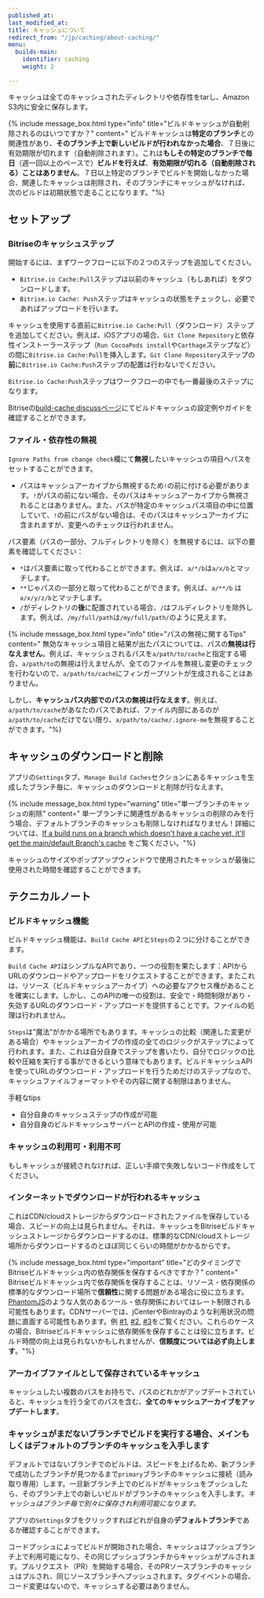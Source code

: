 ```yaml
---
published_at:
last_modified_at:
title: キャッシュについて
redirect_from: "/jp/caching/about-caching/"
menu:
  builds-main:
    identifier: caching
    weight: 2

---
```

キャッシュは全てのキャッシュされたディレクトリや依存性をtarし、Amazon S3内に安全に保存します。

{% include message_box.html type="info" title="ビルドキャッシュが自動削除されるのはいつですか？" content=" ビルドキャッシュは**特定のブランチ**との関連性があり、**そのブランチ上で新しいビルドが行われなかった場合**、７日後に有効期限が切れます（自動削除されます）。これは**もしその特定のブランチで毎日**（週一回以上のペースで）**ビルドを行えば**、**有効期限が切れる（自動削除される）ことはありません**。７日以上特定のブランチでビルドを開始しなかった場合、関連したキャッシュは削除され、そのブランチにキャッシュがなければ、次のビルドは初期状態で走ることになります。"%}

## セットアップ

### Bitriseのキャッシュステップ

開始するには、まずワークフローに以下の２つのステップを追加してください。

* `Bitrise.io Cache:Pull`ステップは以前のキャッシュ（もしあれば）をダウンロードします。
* `Bitrise.io Cache: Push`ステップはキャッシュの状態をチェックし、必要であればアップロードを行います。

キャッシュを使用する直前に`Bitrise.io Cache:Pull`（ダウンロード）ステップを追加してください。例えば、iOSアプリの場合、`Git Clone Repository`と依存性インストーラーステップ（`Run CocoaPods install`や`Carthage`ステップなど）の間に`Bitrise.io Cache:Pull`を挿入します。`Git Clone Repository`ステップの**前**に`Bitrise.io Cache:Push`ステップの配置は行わないでください。

`Bitrise.io Cache:Push`ステップはワークフローの中でも一番最後のステップになります。

Bitriseの[build-cache discussページ](https://discuss.bitrise.io/tags/build-cache)にてビルドキャッシュの設定例やガイドを確認することができます。

### ファイル・依存性の無視

`Ignore Paths from change check`欄にて**無視**したいキャッシュの項目へパスをセットすることができます。

* パスはキャッシュアーカイブから無視するため`!`の前に付ける必要があります。`!`がパスの前にない場合、そのパスはキャッシュアーカイブから無視されることはありません。また、パスが特定のキャッシュパス項目の中に位置していて、`!`の前にパスがない場合は、そのパスはキャッシュアーカイブに含まれますが、変更へのチェックは行われません。

パス要素（パスの一部分、フルディレクトリを除く）を無視するには、以下の要素を確認してください：

* `*`はパス要素に取って代わることができます。例えば、`a/*/b`は`a/x/b`とマッチします。
* `**`じゃパスの一部分と取って代わることができます。例えば、`a/**/b` は`a/x/y/z/b`とマッチします。
* `/`がディレクトリの**後**に配置されている場合、`/`はフルディレクトリを除外します。例えば、`/my/full/path`は`/my/full/path/`のように見えます。

{% include message_box.html type="info" title="パスの無視に関するTips" content=" 無効なキャッシュ項目と結果が出たパスについては、パスの**無視は行なえません**。例えば、キャッシュされるパスを`a/path/to/cache`と指定する場合、`a/path/to`の無視は行えませんが、全てのファイルを無視し変更のチェックを行わないので、`a/path/to/cache`にフィンガープリントが生成されることはありません。

しかし、**キャッシュパス内部でのパスの無視は行なえます**。例えば、`a/path/to/cache`があなたのパスであれば、ファイル内部にあるのが`a/path/to/cache`だけでない限り、`a/path/to/cache/.ignore-me`を無視することができます。"%}

## キャッシュのダウンロードと削除

アプリの`Settings`タブ、`Manage Build Caches`セクションにあるキャッシュを生成したブランチ毎に、キャッシュのダウンロードと削除が行なえます。

{% include message_box.html type="warning" title="単一ブランチのキャッシュの削除" content=" 単一ブランチに関連性があるキャッシュの削除のみを行う場合、デフォルトブランチのキャッシュも削除しなければなりません！詳細については、[If a build runs on a branch which doesn't have a cache yet, it'll get the main/default Branch's cache](#if-a-build-runs-on-a-branch-which-doesnt-have-a-cache-yet-itll-get-the-maindefault-branchs-cache) をご覧ください。"%}

キャッシュのサイズやポップアップウィンドウで使用されたキャッシュが最後に使用された時間を確認することができます。

## テクニカルノート

### ビルドキャッシュ機能

ビルドキャッシュ機能は、`Build Cache API`と`Steps`の２つに分けることができます。

`Build Cache API`はシンプルなAPIであり、一つの役割を果たします：APIからURLのダウンロードやアップロードをリクエストすることができます。またこれは、リソース（ビルドキャッシュアーカイブ）への必要なアクセス権があることを確実にします。しかし、このAPIの唯一の役割は、安全で・時間制限があり・失効するURLのダウンロード・アップロードを提供することです。ファイルの処理は行われません。

`Steps`は”魔法”がかかる場所でもあります。キャッシュの比較（関連した変更がある場合）やキャッシュアーカイブの作成の全てのロジックがステップによって行われます。また、これは自分自身でステップを書いたり、自分でロジックの比較や圧縮を実行する事ができるという意味でもあります。ビルドキャッシュAPIを使ってURLのダウンロード・アップロードを行うためだけのステップなので、キャッシュファイルフォーマットやその内容に関する制限はありません。

手軽なtips

* 自分自身のキャッシュステップの作成が可能
* 自分自身のビルドキャッシュサーバーとAPIの作成・使用が可能

### キャッシュの利用可・利用不可

もしキャッシュが接続されなければ、正しい手順で失敗しないコード作成をしてください。

### インターネットでダウンロードが行われるキャッシュ

これはCDN/cloudストレージからダウンロードされたファイルを保存している場合、スピードの向上は見られません。それは、キャッシュをBitriseビルドキャッシュストレージからダウンロードするのは、標準的なCDN/cloudストレージ場所からダウンロードするのとほぼ同じくらいの時間がかかるからです。

{% include message_box.html type="important" title="どのタイミングでBitriseビルドキャッシュ内の依存関係を保存するべきですか？" content=" Bitriseビルドキャッシュ内で依存関係を保存することは、リソース・依存関係の標準的なダウンロード場所で**信頼性**に関する問題がある場合に役に立ちます。[PhantomJS](https://github.com/Medium/phantomjs/issues/501)のような人気のあるツール・依存関係においてはレート制限される可能性もあります。CDNサーバーでは、jCenterやBintrayのような利用状況の問題に直面する可能性もあります。例 [#1](http://status.bitrise.io/incidents/gcx1qn5lj7yt), [#2](http://status.bitrise.io/incidents/3ztgwxvwq7rm), [#3](http://status.bitrise.io/incidents/dqpby9m1n274)をご覧ください。これらのケースの場合、Bitriseビルドキャッシュに依存関係を保存することは役に立ちます。ビルド時間の向上は見られないかもしれませんが、**信頼度については必ず向上します**。"%}

### アーカイブファイルとして保存されているキャッシュ

キャッシュしたい複数のパスをお持ちで、パスのどれかがアップデートされていると、キャッシュを行う全てのパスを含む、**全てのキャッシュアーカイブをアップデートします**。

### キャッシュがまだないブランチでビルドを実行する場合、メインもしくはデフォルトのブランチのキャッシュを入手します

デフォルトではないブランチでのビルドは、スピードを上げるため、新ブランチで成功したブランチが見つかるまで`primary`ブランチのキャッシュに接続（読み取り専用）します。一旦新ブランチ上でのビルドがキャッシュをプッシュしたら、そのブランチ上での新しいビルドがブランチのキャッシュを入手します。_キャッシュはブランチ毎で別々に保存され利用可能になります。_

アプリの`Settings`タブをクリックすればどれが自身の**デフォルトブランチ**であるか確認することができます。

コードプッシュによってビルドが開始された場合、キャッシュはプッシュブランチ上で利用可能になり、その同じプッシュブランチからキャッシュがプルされます。プルリクエスト（PR）を開始する場合、そのPRソースブランチのキャッシュはプルされ、同じソースブランチへプッシュされます。タグイベントの場合、コード変更はないので、キャッシュする必要はありません。